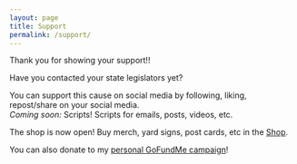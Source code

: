 ```yaml
---
layout: page
title: Support
permalink: /support/
---
```

Thank you for showing your support!!

Have you contacted your state legislators yet?

You can support this cause on social media by following, liking, repost/share on your social media.  
_Coming soon:_ Scripts! Scripts for emails, posts, videos, etc.  

The shop is now open! Buy merch, yard signs, post cards, etc in the [Shop](https://shop.magnus-opus.xyz).  
  
You can also donate to my [personal GoFundMe campaign](https://gofund.me/b16a37f9)!  


